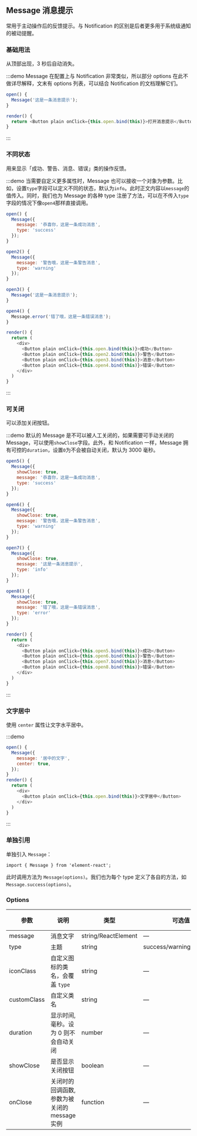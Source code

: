 ## Message 消息提示

常用于主动操作后的反馈提示。与 Notification 的区别是后者更多用于系统级通知的被动提醒。

### 基础用法

从顶部出现，3 秒后自动消失。

:::demo Message 在配置上与 Notification 非常类似，所以部分 options 在此不做详尽解释，文末有 options 列表，可以结合 Notification 的文档理解它们。

```js
open() {
  Message('这是一条消息提示');
}

render() {
  return <Button plain onClick={this.open.bind(this)}>打开消息提示</Button>
}
```

:::

### 不同状态

用来显示「成功、警告、消息、错误」类的操作反馈。

:::demo 当需要自定义更多属性时，Message 也可以接收一个对象为参数。比如，设置`type`字段可以定义不同的状态，默认为`info`。此时正文内容以`message`的值传入。同时，我们也为 Message 的各种 type 注册了方法，可以在不传入`type`字段的情况下像`open4`那样直接调用。

```js
open() {
  Message({
    message: '恭喜你，这是一条成功消息',
    type: 'success'
  });
}

open2() {
  Message({
    message: '警告哦，这是一条警告消息',
    type: 'warning'
  });
}

open3() {
  Message('这是一条消息提示');
}

open4() {
  Message.error('错了哦，这是一条错误消息');
}

render() {
  return (
    <div>
      <Button plain onClick={this.open.bind(this)}>成功</Button>
      <Button plain onClick={this.open2.bind(this)}>警告</Button>
      <Button plain onClick={this.open3.bind(this)}>消息</Button>
      <Button plain onClick={this.open4.bind(this)}>错误</Button>
    </div>
  )
}
```

:::

### 可关闭

可以添加关闭按钮。

:::demo 默认的 Message 是不可以被人工关闭的，如果需要可手动关闭的 Message，可以使用`showClose`字段。此外，和 Notification 一样，Message 拥有可控的`duration`，设置`0`为不会被自动关闭，默认为 3000 毫秒。

```js
open5() {
  Message({
    showClose: true,
    message: '恭喜你，这是一条成功消息',
    type: 'success'
  });
}

open6() {
  Message({
    showClose: true,
    message: '警告哦，这是一条警告消息',
    type: 'warning'
  });
}

open7() {
  Message({
    showClose: true,
    message: '这是一条消息提示',
    type: 'info'
  });
}

open8() {
  Message({
    showClose: true,
    message: '错了哦，这是一条错误消息',
    type: 'error'
  });
}

render() {
  return (
    <div>
      <Button plain onClick={this.open5.bind(this)}>成功</Button>
      <Button plain onClick={this.open6.bind(this)}>警告</Button>
      <Button plain onClick={this.open7.bind(this)}>消息</Button>
      <Button plain onClick={this.open8.bind(this)}>错误</Button>
    </div>
  )
}
```

:::

### 文字居中

使用 `center` 属性让文字水平居中。

:::demo

```js
open() {
  Message({
    message: '居中的文字',
    center: true,
  });
}
render() {
  return (
    <div>
      <Button plain onClick={this.open.bind(this)}>文字居中</Button>
    </div>
  )
}
```

:::

### 单独引用

单独引入 `Message`：

```
import { Message } from 'element-react';
```

此时调用方法为 `Message(options)`。我们也为每个 type 定义了各自的方法，如 `Message.success(options)`。

### Options

| 参数        | 说明                                          | 类型                | 可选值                     | 默认值 |
| ----------- | --------------------------------------------- | ------------------- | -------------------------- | ------ |
| message     | 消息文字                                      | string/ReactElement | —                          | —      |
| type        | 主题                                          | string              | success/warning/info/error | info   |
| iconClass   | 自定义图标的类名，会覆盖 `type`               | string              | —                          | —      |
| customClass | 自定义类名                                    | string              | —                          | —      |
| duration    | 显示时间, 毫秒。设为 0 则不会自动关闭         | number              | —                          | 3000   |
| showClose   | 是否显示关闭按钮                              | boolean             | —                          | false  |
| onClose     | 关闭时的回调函数, 参数为被关闭的 message 实例 | function            | —                          | —      |
